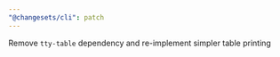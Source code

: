 ```yaml
---
"@changesets/cli": patch
---
```


Remove `tty-table` dependency and re-implement simpler table printing
